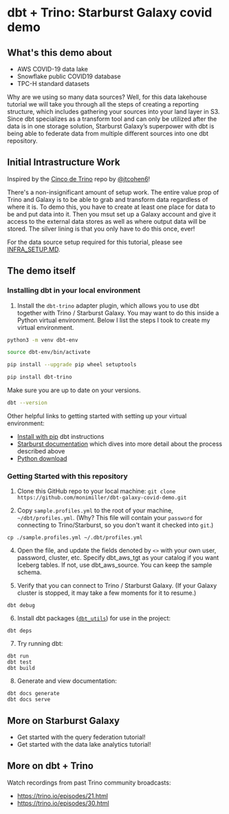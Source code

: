 # dbt + Trino: Starburst Galaxy covid demo

## What's this demo about

- AWS COVID-19 data lake
- Snowflake public COVID19 database
- TPC-H standard datasets

Why are we using so many data sources? Well, for this data lakehouse tutorial we will take you through all the steps of creating a reporting structure, which includes gathering your sources into your land layer in S3. Since dbt specializes as a transform tool and can only be utilized after the data is in one storage solution, Starburst Galaxy’s superpower with dbt is being able to federate data from multiple different sources into one dbt repository.

## Initial Intrastructure Work

Inspired by the [Cinco de Trino](https://github.com/dbt-labs/trino-dbt-tpch-demo) repo by [@jtcohen6](https://github.com/jtcohen6)!

There's a non-insignificant amount of setup work. The entire value prop of Trino and Galaxy is to be able to grab and transform data regardless of where it is. To demo this, you have to create at least one place for data to be and put data into it. Then you msut set up a Galaxy account and give it access to the external data stores as well as where output data will be stored. The silver lining is that you only have to do this once, ever!

For the data source setup required for this tutorial, please see [INFRA_SETUP.MD](INFRA_SETUP.MD).

## The demo itself

### Installing dbt in your local environment

1. Install the `dbt-trino` adapter plugin, which allows you to use dbt together with Trino / Starburst Galaxy. You may want to do this inside a Python virtual environment. Below I list the steps I took to create my virtual environment.

```sh
python3 -m venv dbt-env
```

```sh
source dbt-env/bin/activate
```

```sh
pip install --upgrade pip wheel setuptools
```

```sh
pip install dbt-trino
```

Make sure you are up to date on your versions.

```sh
dbt --version
```

Other helpful links to getting started with setting up your virtual environment:

- [Install with pip](https://docs.getdbt.com/docs/get-started/pip-install) dbt instructions
- [Starburst documentation](https://docs.starburst.io/data-consumer/clients/dbt.html) which dives into more detail about the process described above
- [Python download](https://www.python.org/downloads/)

### Getting Started with this repository

1. Clone this GitHub repo to your local machine: `git clone https://github.com/monimiller/dbt-galaxy-covid-demo.git`

2. Copy `sample.profiles.yml` to the root of your machine, `~/dbt/profiles.yml`. (Why? This file will contain your `password` for connecting to Trino/Starburst, so you don't want it checked into `git`.)

```
cp ./sample.profiles.yml ~/.dbt/profiles.yml
```

4. Open the file, and update the fields denoted by `<>` with your own user, password, cluster, etc. Specify dbt_aws_tgt as your catalog if you want Iceberg tables. If not, use dbt_aws_source. You can keep the sample schema.

5. Verify that you can connect to Trino / Starburst Galaxy. (If your Galaxy cluster is stopped, it may take a few moments for it to resume.)

```
dbt debug
```

6. Install dbt packages ([`dbt_utils`](https://hub.getdbt.com/dbt-labs/dbt_utils/latest/)) for use in the project:

```
dbt deps
```

7. Try running dbt:

```
dbt run
dbt test
dbt build
```

8. Generate and view documentation:

```
dbt docs generate
dbt docs serve
```

## More on Starburst Galaxy

- Get started with the query federation tutorial!
- Get started with the data lake analytics tutorial!

## More on dbt + Trino

Watch recordings from past Trino community broadcasts:

- <https://trino.io/episodes/21.html>
- <https://trino.io/episodes/30.html>
